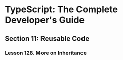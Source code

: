 # TypeScript: The Complete Developer's Guide

## Section 11: Reusable Code

### Lesson 128. More on Inheritance
